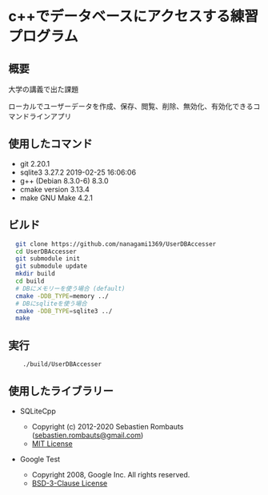 # c++でデータベースにアクセスする練習プログラム

## 概要

大学の講義で出た課題

ローカルでユーザーデータを作成、保存、閲覧、削除、無効化、有効化できるコマンドラインアプリ

## 使用したコマンド

* git 2.20.1
* sqlite3 3.27.2 2019-02-25 16:06:06
* g++ (Debian 8.3.0-6) 8.3.0
* cmake version 3.13.4
* make GNU Make 4.2.1

## ビルド

```bash
  git clone https://github.com/nanagami1369/UserDBAccesser
  cd UserDBAccesser
  git submodule init
  git submodule update
  mkdir build
  cd build
  # DBにメモリーを使う場合 (default)
  cmake -DDB_TYPE=memory ../
  # DBにsqliteを使う場合
  cmake -DDB_TYPE=sqlite3 ../
  make
```

## 実行

```bash
    ./build/UserDBAccesser
```

## 使用したライブラリー

* SQLiteCpp
  * Copyright (c) 2012-2020 Sebastien Rombauts (sebastien.rombauts@gmail.com)
  * [MIT License](https://github.com/SRombauts/SQLiteCpp/blob/master/LICENSE.txt)

* Google Test
  * Copyright 2008, Google Inc. All rights reserved.
  * [BSD-3-Clause License](https://github.com/google/googletest/blob/master/LICENSE)
